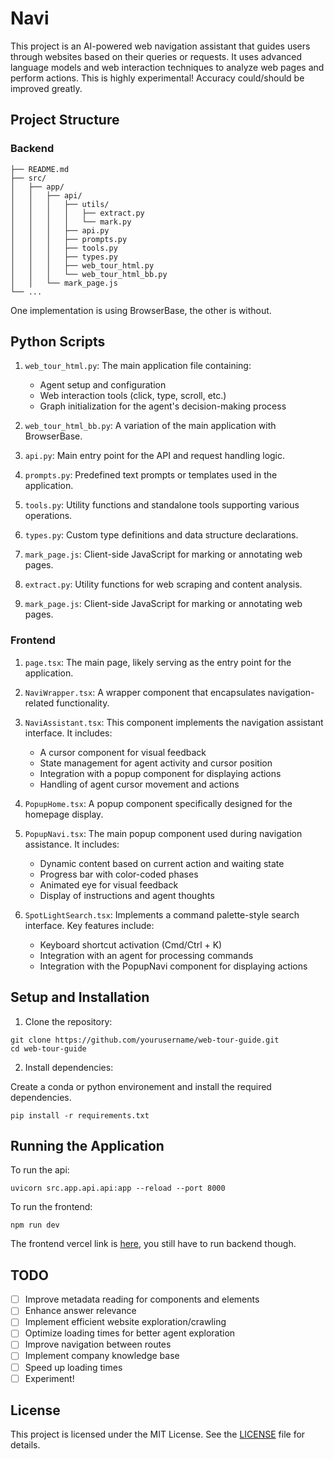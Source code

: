 # Navi

This project is an AI-powered web navigation assistant that guides users through websites based on their queries or requests. It uses advanced language models and web interaction techniques to analyze web pages and perform actions. This is highly experimental! Accuracy could/should be improved greatly.

## Project Structure

### Backend

```
├── README.md
├── src/
│   ├── app/
│   │   ├── api/
│   │   │   ├── utils/
│   │   │   │   ├── extract.py
│   │   │   │   └── mark.py
│   │   │   ├── api.py
│   │   │   ├── prompts.py
│   │   │   ├── tools.py
│   │   │   ├── types.py
│   │   │   ├── web_tour_html.py
│   │   │   └── web_tour_html_bb.py
│   │   └── mark_page.js
└── ...
```

One implementation is using BrowserBase, the other is without.

## Python Scripts

1. `web_tour_html.py`: The main application file containing:

   - Agent setup and configuration
   - Web interaction tools (click, type, scroll, etc.)
   - Graph initialization for the agent's decision-making process

2. `web_tour_html_bb.py`: A variation of the main application with BrowserBase.

3. `api.py`: Main entry point for the API and request handling logic.

4. `prompts.py`: Predefined text prompts or templates used in the application.

5. `tools.py`: Utility functions and standalone tools supporting various operations.

6. `types.py`: Custom type definitions and data structure declarations.

7. `mark_page.js`: Client-side JavaScript for marking or annotating web pages.

8. `extract.py`: Utility functions for web scraping and content analysis.

9. `mark_page.js`: Client-side JavaScript for marking or annotating web pages.

### Frontend

1. `page.tsx`: The main page, likely serving as the entry point for the application.

2. `NaviWrapper.tsx`: A wrapper component that encapsulates navigation-related functionality.

3. `NaviAssistant.tsx`: This component implements the navigation assistant interface. It includes:

   - A cursor component for visual feedback
   - State management for agent activity and cursor position
   - Integration with a popup component for displaying actions
   - Handling of agent cursor movement and actions

4. `PopupHome.tsx`: A popup component specifically designed for the homepage display.

5. `PopupNavi.tsx`: The main popup component used during navigation assistance. It includes:

   - Dynamic content based on current action and waiting state
   - Progress bar with color-coded phases
   - Animated eye for visual feedback
   - Display of instructions and agent thoughts

6. `SpotLightSearch.tsx`: Implements a command palette-style search interface. Key features include:

   - Keyboard shortcut activation (Cmd/Ctrl + K)
   - Integration with an agent for processing commands
   - Integration with the PopupNavi component for displaying actions

## Setup and Installation

1. Clone the repository:

```
git clone https://github.com/yourusername/web-tour-guide.git
cd web-tour-guide
```

2. Install dependencies:

Create a conda or python environement and install the required dependencies.

```
pip install -r requirements.txt
```

## Running the Application

To run the api:

```
uvicorn src.app.api.api:app --reload --port 8000
```

To run the frontend:

```
npm run dev
```

The frontend vercel link is [here](https://tour-guide-jw46.vercel.app/), you still have to run backend though.

## TODO

- [ ] Improve metadata reading for components and elements
- [ ] Enhance answer relevance
- [ ] Implement efficient website exploration/crawling
- [ ] Optimize loading times for better agent exploration
- [ ] Improve navigation between routes
- [ ] Implement company knowledge base
- [ ] Speed up loading times
- [ ] Experiment!

## License

This project is licensed under the MIT License. See the [LICENSE](LICENSE) file for details.
